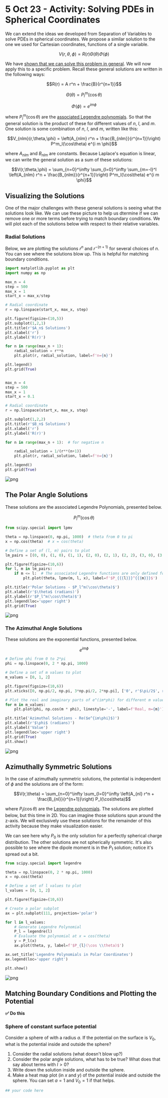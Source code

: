 # 5 Oct 23 - Activity: Solving PDEs in Spherical Coordinates

We can extend the ideas we developed from Separation of Variables to solve PDEs in spherical coordinates. We propose a similar solution to the one we used for Cartesian coordinates, functions of a single variable.

$$V(r,\theta,\phi) = R(r) \Theta(\theta) \Phi(\phi)$$

We have [shown that we can solve this problem in general](../../assets/notes/Notes-Separation_of_Variables_Spherical.pdf). We will now apply this to a specific problem. Recall these general solutions are written in the following ways:

$$R(r) = A r^n + \frac{B}{r^{n+1}}$$

$$\Theta(\theta) = P^m_l(\cos\theta)$$

$$\Phi(\phi) = e^{i m \phi}$$

where $P^m_l(\cos\theta)$ are the [associated Legendre polynomials](https://en.wikipedia.org/wiki/Associated_Legendre_polynomials). So that the general solution is the product of these for different values of $n$, $l$, and $m$. One solution is some combination of $n$, $l$, and $m$, written like this:

$$V_{nlm}(r,\theta,\phi) = \left(A_{nlm} r^n + \frac{B_{nlm}}{r^{n+1}}\right) P^m_l(\cos\theta) e^{i m \phi}$$

where $A_{nlm}$ and $B_{nlm}$ are constants. Because Laplace's equation is linear, we can write the general solution as a sum of these solutions:

$$V(r,\theta,\phi) = \sum_{n=0}^\infty \sum_{l=0}^\infty \sum_{m=-l}^l \left(A_{nlm} r^n + \frac{B_{nlm}}{r^{n+1}}\right) P^m_l(\cos\theta) e^{i m \phi}$$

## Visualizing the Solutions

One of the major challenges with these general solutions is seeing what the solutions look like. We can use these picture to help us dtermine if we can remove one or more terms before trying to match boundary conditions. We will plot each of the solutions below with respect to their relative variables.

### Radial Solutions

Below, we are plotting the solutions $r^n$ and $r^{-(n+1)}$ for several choices of $n$. You can see where the solutions blow up. This is helpful for matching boundary conditions.


```python
import matplotlib.pyplot as plt
import numpy as np

max_n = 4
step = 500
max_x = 1
start_x = max_x/step

# Radial coordinate
r = np.linspace(start_x, max_x, step)

plt.figure(figsize=(10,5))
plt.subplot(1,2,1)
plt.title(r'$A_n$ Solutions')
plt.xlabel('r')
plt.ylabel('R(r)')

for n in range(max_n + 1):
    radial_solution = r**n
    plt.plot(r, radial_solution, label=f'n={n}')

plt.legend()
plt.grid(True)


max_n = 4
step = 500
max_x = 1
start_x = 0.1

# Radial coordinate
r = np.linspace(start_x, max_x, step)

plt.subplot(1,2,2)
plt.title(r'$B_n$ Solutions')
plt.xlabel('r')
plt.ylabel('R(r)')

for n in range(max_n + 1):  # for negative n

    radial_solution = 1/(r**(n+1))
    plt.plot(r, radial_solution, label=f'n={n}')

plt.legend()
plt.grid(True)
```


    
![png](../images/activity-sep_var_spherical_activity-sep_var_spherical_tmp_2_0.png)
    


## The Polar Angle Solutions

These solutions are the associated Legendre Polynomials, presented below. 

$$P_l^m(\cos\theta)$$


```python
from scipy.special import lpmv

theta = np.linspace(0, np.pi, 1000)  # theta from 0 to pi
x = np.cos(theta)  # x = cos(theta)

# Define a set of (l, m) pairs to plot
lm_pairs = [(0, 0), (1, 0), (1, 1), (2, 0), (2, 1), (2, 2), (3, 0), (3, 1), (3, 2), (3, 3)]

plt.figure(figsize=(10,6))
for l, m in lm_pairs:
    if m <= l:  # The associated Legendre functions are only defined for m <= l
        plt.plot(theta, lpmv(m, l, x), label=f'$P_{{{l}}}^{{{m}}}$')

plt.title(r'Polar Solutions - $P_l^m(\cos\theta)$')
plt.xlabel(r'$\theta$ (radians)')
plt.ylabel(r'$P_l^m(\cos\theta)$')
plt.legend(loc='upper right')
plt.grid(True)

```


    
![png](../images/activity-sep_var_spherical_activity-sep_var_spherical_tmp_4_0.png)
    


### The Azimuthal Angle Solutions

These solutions are the exponential functions, presented below.

$$e^{i m \phi}$$


```python
# Define phi from 0 to 2*pi
phi = np.linspace(0, 2 * np.pi, 1000)

# Define a set of m values to plot
m_values = [0, 1, 2]

plt.figure(figsize=(10,6))
plt.xticks([0, np.pi/2, np.pi, 3*np.pi/2, 2*np.pi], ['0', r'$\pi/2$', r'$\pi$', r'$3\pi/2$', r'$2\pi$'])

# Plot the real and imaginary parts of e^(im*phi) for different m values
for m in m_values:
    plt.plot(phi, np.cos(m * phi), linestyle='-', label=f'Real, m={m}')

plt.title('Azimuthal Solutions - Re($e^{im\phi}$)')
plt.xlabel(r'$\phi$ (radians)')
plt.ylabel('Value')
plt.legend(loc='upper right')
plt.grid(True)
plt.show()

```


    
![png](../images/activity-sep_var_spherical_activity-sep_var_spherical_tmp_6_0.png)
    


## Azimuthally Symmetric Solutions

In the case of azimuthally symmetric solutions, the potential is independent of $\phi$ and the solutions are of the form:

$$V(r,\theta) = \sum_{n=0}^\infty \sum_{l=0}^\infty \left(A_{nl} r^n + \frac{B_{nl}}{r^{n+1}}\right) P_l(\cos\theta)$$

where $P_l(\cos\theta)$ are the [Legendre polynomials](https://en.wikipedia.org/wiki/Legendre_polynomials). The solutions are plotted below, but this time in 2D. You can imagine those solutions spun around the z-axis. We will exclusively use these solutions for the remainder of this activity because they make visualization easier.

We can see here why $P_0$ is the only solution for a perfectly spherical charge distribution. The other solutions are not spherically symmetric. It's also possible to see where the dipole moment is in the $P_1$ solution; notice it's spread out a bit.
    


```python
from scipy.special import legendre

theta = np.linspace(0, 2 * np.pi, 1000)
x = np.cos(theta)

# Define a set of l values to plot
l_values = [0, 1, 2]

plt.figure(figsize=(10,6))

# Create a polar subplot
ax = plt.subplot(111, projection='polar')

for l in l_values:
    # Generate Legendre Polynomial
    P_l = legendre(l)
    # Evaluate the polynomial at x = cos(theta)
    y = P_l(x)
    ax.plot(theta, y, label=f'$P_{l}(\cos \\theta)$')

ax.set_title('Legendre Polynomials in Polar Coordinates')
ax.legend(loc='upper right')

plt.show()

```


    
![png](../images/activity-sep_var_spherical_activity-sep_var_spherical_tmp_8_0.png)
    


## Matching Boundary Conditions and Plotting the Potential

**&#9989; Do this** 

### Sphere of constant surface potential

Consider a sphere of with a radius $a$. If the potential on the surface is $V_0$, what is the potential inside and outside the sphere?

1. Consider the radial solutions (what doesn't blow up?)
2. Consider the polar angle solutions, what has to be true? What does that say about terms with $l>0$?
3. Write down the solution inside and outside the sphere.
4. Make a heat map plot (in $x$ and $y$) of the potential inside and outside the sphere. You can set $a=1$ and $V_0=1$ if that helps.


```python
## your code here
```


```python

```
